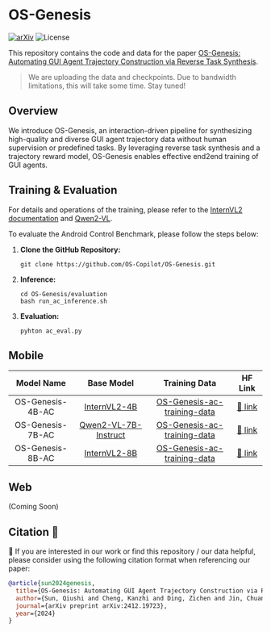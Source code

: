 # OS-Genesis

[![arXiv](https://img.shields.io/badge/arXiv-2412.19723-b31b1b.svg)](https://arxiv.org/abs/2412.19723) 
![License](https://img.shields.io/badge/License-MIT-blue)

This repository contains the code and data for the paper [OS-Genesis: Automating GUI Agent Trajectory Construction via Reverse Task Synthesis](https://arxiv.org/abs/2412.19723).
> We are uploading the data and checkpoints. Due to bandwidth limitations, this will take some time. Stay tuned!


## Overview

We introduce OS-Genesis, an interaction-driven pipeline for synthesizing high-quality and diverse GUI agent trajectory data without human supervision or predefined tasks. By leveraging reverse task synthesis and a trajectory reward model, OS-Genesis enables effective end2end training of GUI agents.


## Training & Evaluation

For details and operations of the training, please refer to the [InternVL2 documentation](https://internvl.readthedocs.io/en/latest/get_started/installation.html) and [Qwen2-VL](https://github.com/QwenLM/Qwen2-VL).

To evaluate the Android Control Benchmark, please follow the steps below:

1. **Clone the GitHub Repository:**

   ```
   git clone https://github.com/OS-Copilot/OS-Genesis.git
   ```

2. **Inference:**
   ```
   cd OS-Genesis/evaluation
   bash run_ac_inference.sh
   ```

3. **Evaluation:**
   ```
   pyhton ac_eval.py
   ```


## Mobile

|   Model Name    |                           Base Model                                            |                           Training Data                                            |                           HF Link                           |
| :-------------: | :-------------------------------------------------------------------------------------: | :----------------------------------------------------------------------------: | :---------------------------------------------------------: |
| OS-Genesis-4B-AC | [InternVL2-4B](https://huggingface.co/OpenGVLab/InternVL2-4B)            | [OS-Genesis-ac-training-data](https://huggingface.co/datasets/OS-Copilot/OS-Genesis-mobile-data/blob/main/os_genesis_ac_training_data.jsonl) | [🤗 link](https://huggingface.co/OS-Copilot/OS-Genesis-4B-AC)  |
| OS-Genesis-7B-AC | [Qwen2-VL-7B-Instruct](https://huggingface.co/Qwen/Qwen2-VL-7B-Instruct) | [OS-Genesis-ac-training-data](https://huggingface.co/datasets/OS-Copilot/OS-Genesis-mobile-data/blob/main/os_genesis_ac_training_data.jsonl) | [🤗 link](https://huggingface.co/OS-Copilot/OS-Genesis-7B-AC)  |
| OS-Genesis-8B-AC | [InternVL2-8B](https://huggingface.co/OpenGVLab/InternVL2-8B)            | [OS-Genesis-ac-training-data](https://huggingface.co/datasets/OS-Copilot/OS-Genesis-mobile-data/blob/main/os_genesis_ac_training_data.jsonl) | [🤗 link](https://huggingface.co/OS-Copilot/OS-Genesis-8B-AC)  |

## Web

(Coming Soon)

## Citation 📖

🫶 If you are interested in our work or find this repository / our data helpful, please consider using the following citation format when referencing our paper:

```bibtex
@article{sun2024genesis,
  title={OS-Genesis: Automating GUI Agent Trajectory Construction via Reverse Task Synthesis},
  author={Sun, Qiushi and Cheng, Kanzhi and Ding, Zichen and Jin, Chuanyang and Wang, Yian and Xu, Fangzhi and Wu, Zhenyu and Jia, Chengyou and Chen, Liheng and Liu, Zhoumianze and others},
  journal={arXiv preprint arXiv:2412.19723},
  year={2024}
}
```